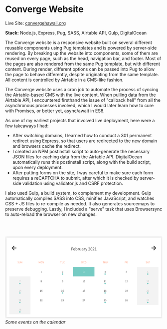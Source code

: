 # Converge Website

Live Site: [convergehawaii.org](https://convergehawaii.org/)

**Stack:** Node.js, Express, Pug, SASS, Airtable API, Gulp, DigitalOcean

The Converge website is a responsive website built on several different reusable components using Pug templates and is powered by server-side rendering. By breaking up the website into components, some of them are reused on every page, such as the head, navigation bar, and footer. Most of the pages are also rendered from the same Pug template, but with different content. During render, different options can be passed into Pug to allow the page to behave differently, despite originating from the same template. All content is controlled by Airtable in a CMS-like fashion.

The Converge website uses a cron job to automate the process of syncing the Airtable-based CMS with the live content. When pulling data from the Airtable API, I encountered firsthand the issue of "callback hell" from all the asynchronous processes involved, which I would later learn how to cure with Promises, or better yet, async/await in ES8.

As one of my earliest projects that involved live deployment, here were a few takeaways I had:

- After switching domains, I learned how to conduct a 301 permanent redirect using Express, so that users are redirected to the new domain and browsers cache the redirect.
- I created an NPM postinstall script to auto-generate the necessary JSON files for caching data from the Airtable API. DigitalOcean automatically runs this postinstall script, along with the build script, upon every deployment.
- After putting forms on the site, I was careful to make sure each form requires a reCAPTCHA to submit, after which it is checked by server-side validation using validator.js and CSRF protection.

I also used Gulp, a build system, to complement my development. Gulp automatically compiles SASS into CSS, minifies JavaScript, and watches CSS + JS files to re-compile as needed. It also generates sourcemaps to preserve debugging. Lastly, I included a "serve" task that uses Browsersync to auto-reload the browser on new changes.

&nbsp;  
&nbsp;

![Calendar](../img/converge/converge_cal.png "Calendar")  
*Some events on the calendar*

&nbsp;  
&nbsp;  

<!-- ![Drinks Menu](../img/converge/converge_menu.png "Drinks Menu")  
*Some drinks on the menu* -->
